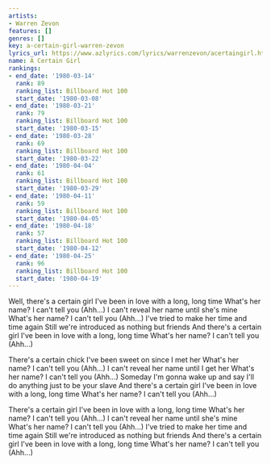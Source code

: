```yaml
---
artists:
- Warren Zevon
features: []
genres: []
key: a-certain-girl-warren-zevon
lyrics_url: https://www.azlyrics.com/lyrics/warrenzevon/acertaingirl.html
name: A Certain Girl
rankings:
- end_date: '1980-03-14'
  rank: 89
  ranking_list: Billboard Hot 100
  start_date: '1980-03-08'
- end_date: '1980-03-21'
  rank: 79
  ranking_list: Billboard Hot 100
  start_date: '1980-03-15'
- end_date: '1980-03-28'
  rank: 69
  ranking_list: Billboard Hot 100
  start_date: '1980-03-22'
- end_date: '1980-04-04'
  rank: 61
  ranking_list: Billboard Hot 100
  start_date: '1980-03-29'
- end_date: '1980-04-11'
  rank: 59
  ranking_list: Billboard Hot 100
  start_date: '1980-04-05'
- end_date: '1980-04-18'
  rank: 57
  ranking_list: Billboard Hot 100
  start_date: '1980-04-12'
- end_date: '1980-04-25'
  rank: 96
  ranking_list: Billboard Hot 100
  start_date: '1980-04-19'
---
```


Well, there's a certain girl I've been in love with a long, long time
What's her name? I can't tell you (Ahh...)
I can't reveal her name until she's mine
What's her name? I can't tell you (Ahh...)
I've tried to make her time and time again
Still we're introduced as nothing but friends
And there's a certain girl I've been in love with a long, long time
What's her name? I can't tell you (Ahh...)

There's a certain chick I've been sweet on since I met her
What's her name? I can't tell you (Ahh...)
I can't reveal her name until I get her
What's her name? I can't tell you (Ahh...)
Someday I'm gonna wake up and say
I'll do anything just to be your slave
And there's a certain girl I've been in love with a long, long time
What's her name? I can't tell you (Ahh...)

There's a certain girl I've been in love with a long, long time
What's her name? I can't tell you (Ahh...)
I can't reveal her name until she's mine
What's her name? I can't tell you (Ahh...)
I've tried to make her time and time again
Still we're introduced as nothing but friends
And there's a certain girl I've been in love with a long, long time
What's her name? I can't tell you (Ahh...)



